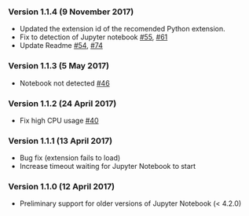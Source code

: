 ### Version 1.1.4 (9 November 2017)
* Updated the extension id of the recomended Python extension.
* Fix to detection of Jupyter notebook [#55](https://github.com/DonJayamanne/vscodeJupyter/issues/55), [#61](https://github.com/DonJayamanne/vscodeJupyter/pull/61)  
* Update Readme [#54](https://github.com/DonJayamanne/vscodeJupyter/pull/54), [#74](https://github.com/DonJayamanne/vscodeJupyter/pull/74)    

### Version 1.1.3 (5 May 2017)
* Notebook not detected [#46](https://github.com/DonJayamanne/vscodeJupyter/issues/46)

### Version 1.1.2 (24 April 2017)
* Fix high CPU usage [#40](https://github.com/DonJayamanne/vscodeJupyter/issues/40)

### Version 1.1.1 (13 April 2017)
* Bug fix (extension fails to load)  
* Increase timeout waiting for Jupyter Notebook to start  

### Version 1.1.0 (12 April 2017)
* Preliminary support for older versions of Jupyter Notebook (< 4.2.0)
